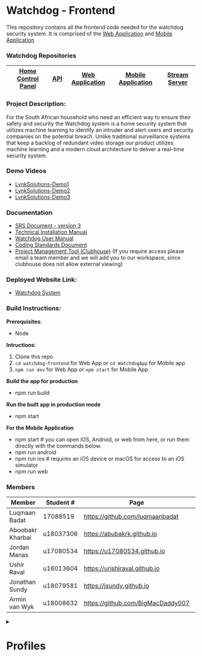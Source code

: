 # Watchdog - Frontend

This repository contains all the frontend code needed for the watchdog security system. It is comprised of the [Web Application](https://github.com/COS301-SE-2020/Watchdog-FrontEnd/tree/master/watchdog-frontend) and [Mobile Application](https://github.com/COS301-SE-2020/Watchdog-FrontEnd/tree/master/WatchdogApp)

### Watchdog Repositories
|[Home Control Panel](https://github.com/COS301-SE-2020/Watchdog)|[API](https://github.com/COS301-SE-2020/Watchdog-API)|[Web Application](https://github.com/COS301-SE-2020/Watchdog-FrontEnd/tree/master/watchdog-frontend)|[Mobile Application](https://github.com/COS301-SE-2020/Watchdog-FrontEnd/tree/master/WatchdogApp)|[Stream Server](hhttps://github.com/COS301-SE-2020/Watchdog-Stream-Server)|
|---|---|---|---|---|

### Project Description:

For the South African household who need an efficient way to ensure their safety and security the Watchdog system is a home security system that utilizes machine 
learning to identify an intruder and alert users and security companies on the potential breach. Unlike traditional surveillance systems that keep a backlog of 
redundant video storage our product utilizes machine learning and a modern cloud architecture to deliver a real-time security system.


### Demo Videos
- [LynkSolutions-Demo1]()
- [LynkSolutions-Demo2]()
- [LynkSolutions-Demo3](https://drive.google.com/file/d/1bSRqRJBJ-5sPx4G1vCkq2Al8BcTPFYOs/view?usp=sharing)


### Documentation
- [SRS Document - version 3](https://drive.google.com/file/d/1dWVx8BrT0Nt8GKdyHLqmjKYzg1aGlRWS/view?usp=sharing)
- [Technical Installation Manual](https://drive.google.com/file/d/1ouZquOIizf8omvOCnzMCG-wwS2qJyhzi/view?usp=sharing)
- [Watchdog User Manual](https://drive.google.com/file/d/1gu36_44IbnKeGjC61VaDXLu3mLKEqTvr/view?usp=sharing)
- [Coding Standards Document](https://drive.google.com/file/d/1X4IsmHWHwBjvmg1aaUua1HiC6rs6w5pO/view?usp=sharing)
- [Project Management Tool (Clubhouse)](https://app.clubhouse.io/lynksolutions/stories) (If you require access please email a team member and we will add you to our workspace, since clubhouse does not allow external viewing)


### Deployed Website Link:
- [Watchdog System](https://master.dtul6cza66juk.amplifyapp.com/)


### Build Instructions:

**Prerequisites**:
- Node


**Intructions**:

1. Clone this repo
2. ```cd watchdog-frontend``` for Web App or ```cd WatchdogApp``` for Mobile app
3. ```npm run dev``` for Web App or ```npm start``` for Mobile App

**Build the app for production**
- npm run build 


**Run the built app in production mode**
- npm start


**For the Mobile Application**
- npm start # you can open iOS, Android, or web from here, or run them directly with the commands below.
- npm run android
- npm run ios # requires an iOS device or macOS for access to an iOS simulator
- npm run web

### Members

|Member|Student #|Page|LinkedIn|
|------|---------|----|--------|
|Luqmaan Badat|17088519|<https://github.com/luqmaanbadat>|<https://www.linkedin.com/in/luqmaan-badat/>|
|Aboobakr Kharbai|u18037306|<https://abubakrk.github.io>|<https://www.linkedin.com/in/aboobacker-kharbai-7a94961a9/>|
|Jordan Manas|u17080534|<https://u17080534.github.io>|<https://www.linkedin.com/in/jordan-manas-b822651aa/>|
|Ushir Raval|u16013604|<https://urishiraval.github.io>| <https://www.linkedin.com/in/unraval/>|
|Jonathan Sundy|u18079581|<https://jsundy.github.io>|<https://www.linkedin.com/in/jonathen-sundy-79b33b168/>|
|Armin van Wyk|u18008632|<https://github.com/BigMacDaddy007>|<https://www.linkedin.com/in/armin-van-wyk-b714931a9/>|

<details>
<summary>
<h1>Profiles</h1>
</summary>

##### Luqmaan Badat

I am a final year computer science student. I am adaptable, reliable and keen to learn new programming technologies. My interests are software engineering, artificial intelligence and web development. My skills range include web development, full stack development, Java development and using full stack development technologies like docker and circleci. I’ve been exposed to and worked on cloud-based solutions in the medical field. 

##### Aboobakr Kharbai

My exposure ranges between desktop applications and web-based technologies. I am very reliable as well as trustworthy. I have a broad range of experience in backend development which includes database management systems, as well as experience in java development. I am one who is always steadfast in deadlines set out and will do anything in my capacity to ensure the work done is before the deadline and also of an industry standard.

##### Jordan Manas

An avid student of the numerous fields found within Computer Science, with a concentration in the field of Artificial Intelligence. Also being well-versed in Web Development, I recognize that I am capable of fulfilling important roles in the given project. I have experience in developing projects that use almost all of the proposed technologies and am very confident that our final product will be one of quality.

##### Ushir Raval

My exposure varies greatly from desktop applications to web based technologies, all in mostly a corporate “fintech” focused development environment. My skillset ranges from python development to web-based desktop applications using full stack technologies and my personal motto is “measure twice, cut once”. I prize scalable, robust and portable code above all else and intend to primarily contribute to the integration of various technologies such as the front-end to back-end communication etcetera.

##### Jonathan Sundy

I have been exposed to an event-driven system that adopted modern cloud architecture that was hosted on Heroku and used a subset of AWS. I will use this knowledge gained to pioneer the system to be loosely coupled that promotes independent events triggering different parts of the system. Hence, I am certain that I will be of great value to the development of the serverless architecture. I am not too coherent with AWS but am motivated and inspired to expand my knowledge!

##### Armin van Wyk

I have been involved in a multitude of projects inside and outside of the EBIT faculty. I have particular interest in front-end multimedia design to back-end REST API and hosting tasks. I have familiarity in databases both with and without SQ. I can use these skills in the request handling and data handling of our projects and ensure validated, clean and lightweight data.

</details>
